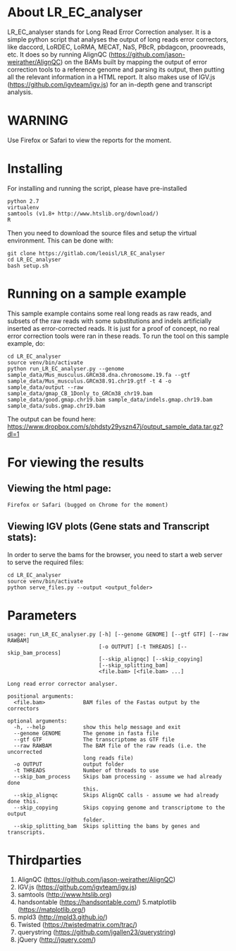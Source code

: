 # About LR_EC_analyser
LR_EC_analyser stands for Long Read Error Correction analyser. It is a simple python script that analyses the output of
long reads error correctors, like daccord, LoRDEC, LoRMA, MECAT, NaS, PBcR, pbdagcon, proovreads, etc. It does so by
running AlignQC (https://github.com/jason-weirather/AlignQC) on the BAMs built by mapping the output of error correction
tools to a reference genome and parsing its output, then putting all the relevant information in a HTML report. It also
makes use of IGV.js (https://github.com/igvteam/igv.js) for an in-depth gene and transcript analysis.

# WARNING
Use Firefox or Safari to view the reports for the moment.

# Installing

For installing and running the script, please have pre-installed
```
python 2.7
virtualenv
samtools (v1.8+ http://www.htslib.org/download/)
R
```

Then you need to download the source files and setup the virtual environment. This can be done with:
```
git clone https://gitlab.com/leoisl/LR_EC_analyser
cd LR_EC_analyser
bash setup.sh
```


# Running on a sample example
This sample example contains some real long reads as raw reads, and subsets of the raw reads with some substitutions and
indels artificially inserted as error-corrected reads. It is just for a proof of concept, no real error correction tools
were ran in these reads. To run the tool on this sample example, do:

```
cd LR_EC_analyser
source venv/bin/activate
python run_LR_EC_analyser.py --genome sample_data/Mus_musculus.GRCm38.dna.chromosome.19.fa --gtf sample_data/Mus_musculus.GRCm38.91.chr19.gtf -t 4 -o sample_data/output --raw sample_data/gmap_CB_1Donly_to_GRCm38_chr19.bam sample_data/good.gmap.chr19.bam sample_data/indels.gmap.chr19.bam sample_data/subs.gmap.chr19.bam
```

The output can be found here: https://www.dropbox.com/s/phdsty29yszn47j/output_sample_data.tar.gz?dl=1

# For viewing the results
## Viewing the html page:
    Firefox or Safari (bugged on Chrome for the moment)
## Viewing IGV plots (Gene stats and Transcript stats):
In order to serve the bams for the browser, you need to start a web server to serve the required files:
```
cd LR_EC_analyser
source venv/bin/activate
python serve_files.py --output <output_folder>
```

# Parameters
```
usage: run_LR_EC_analyser.py [-h] [--genome GENOME] [--gtf GTF] [--raw RAWBAM]
                             [-o OUTPUT] [-t THREADS] [--skip_bam_process]
                             [--skip_alignqc] [--skip_copying]
                             [--skip_splitting_bam]
                             <file.bam> [<file.bam> ...]

Long read error corrector analyser.

positional arguments:
  <file.bam>            BAM files of the Fastas output by the correctors

optional arguments:
  -h, --help            show this help message and exit
  --genome GENOME       The genome in fasta file
  --gtf GTF             The transcriptome as GTF file
  --raw RAWBAM          The BAM file of the raw reads (i.e. the uncorrected
                        long reads file)
  -o OUTPUT             output folder
  -t THREADS            Number of threads to use
  --skip_bam_process    Skips bam processing - assume we had already done
                        this.
  --skip_alignqc        Skips AlignQC calls - assume we had already done this.
  --skip_copying        Skips copying genome and transcriptome to the output
                        folder.
  --skip_splitting_bam  Skips splitting the bams by genes and transcripts.
```

# Thirdparties
1. AlignQC (https://github.com/jason-weirather/AlignQC)
2. IGV.js (https://github.com/igvteam/igv.js)
3. samtools (http://www.htslib.org)
4. handsontable (https://handsontable.com/)
5.matplotlib (https://matplotlib.org/)
6. mpld3 (http://mpld3.github.io/)
7. Twisted (https://twistedmatrix.com/trac/)
8. querystring (https://github.com/jgallen23/querystring)
9. jQuery (http://jquery.com/)

